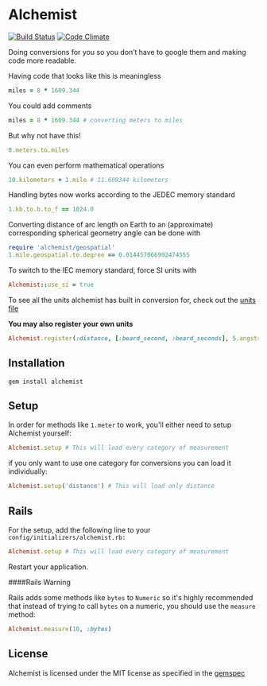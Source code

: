 Alchemist
=========

[![Build Status](https://travis-ci.org/halogenandtoast/alchemist.png?branch=master)](https://travis-ci.org/halogenandtoast/alchemist)
[![Code Climate](https://codeclimate.com/github/halogenandtoast/alchemist.png)](https://codeclimate.com/github/halogenandtoast/alchemist)

Doing conversions for you so you don’t have to google them and making
code more readable.

Having code that looks like this is meaningless

```ruby
miles = 8 * 1609.344
```

You could add comments

```ruby
miles = 8 * 1609.344 # converting meters to miles
```

But why not have this!

```ruby
8.meters.to.miles
```

You can even perform mathematical operations

```ruby
10.kilometers + 1.mile # 11.609344 kilometers
```

Handling bytes now works according to the JEDEC memory standard

```ruby
1.kb.to.b.to_f == 1024.0
```

Converting distance of arc length on Earth to an (approximate) corresponding spherical geometry angle can be done with

```ruby
require 'alchemist/geospatial'
1.mile.geospatial.to.degree == 0.014457066992474555
```

To switch to the IEC memory standard, force SI units with

```ruby
Alchemist::use_si = true
```

To see all the units alchemist has built in conversion for, check out the [units file](lib/alchemist/data/units.yml)

<strong>You may also register your own units</strong>

```ruby
Alchemist.register(:distance, [:beard_second, :beard_seconds], 5.angstroms)
```

Installation
------------

    gem install alchemist

Setup
-----

In order for methods like `1.meter` to work, you'll either need to setup Alchemist yourself:

```ruby
Alchemist.setup # This will load every category of measurement
```

if you only want to use one category for conversions you can load it individually:

```ruby
Alchemist.setup('distance') # This will load only distance
```

Rails 
-----

For the setup, add the following line to your `config/initializers/alchemist.rb:`

```ruby
Alchemist.setup # This will load every category of measurement
```

Restart your application.


####Rails Warning

Rails adds some methods like `bytes` to `Numeric` so it's highly recommended that instead of trying to call `bytes` on a numeric, you should use the `measure` method:

```ruby
Alchemist.measure(10, :bytes)
```

License
-------

Alchemist is licensed under the MIT license as specified in the [gemspec](alchemist.gemspec)
